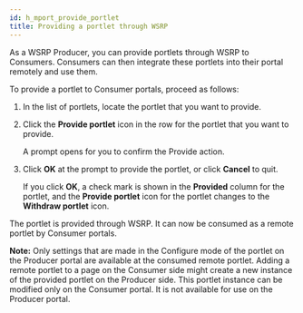 ```yaml
---
id: h_mport_provide_portlet
title: Providing a portlet through WSRP
---
```





As a WSRP Producer, you can provide portlets through WSRP to Consumers. Consumers can then integrate these portlets into their portal remotely and use them.

To provide a portlet to Consumer portals, proceed as follows:

1.  In the list of portlets, locate the portlet that you want to provide.

2.  Click the **Provide portlet** icon in the row for the portlet that you want to provide.

    A prompt opens for you to confirm the Provide action.

3.  Click **OK** at the prompt to provide the portlet, or click **Cancel** to quit.

    If you click **OK**, a check mark is shown in the **Provided** column for the portlet, and the **Provide portlet** icon for the portlet changes to the **Withdraw portlet** icon.


The portlet is provided through WSRP. It can now be consumed as a remote portlet by Consumer portals.

**Note:** Only settings that are made in the Configure mode of the portlet on the Producer portal are available at the consumed remote portlet. Adding a remote portlet to a page on the Consumer side might create a new instance of the provided portlet on the Producer side. This portlet instance can be modified only on the Consumer portal. It is not available for use on the Producer portal.

